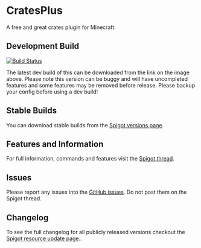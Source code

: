 CratesPlus
=====================

A free and great crates plugin for Minecraft.


## Development Build
[![Build Status](http://ci.connorlinfoot.com:8080/buildStatus/icon?job=CratesPlus)](http://ci.connorlinfoot.com:8080/job/CratesPlus/)

The latest dev build of this can be downloaded from the link on the image above. Please note this version can be buggy and will have uncompleted features and some features may be removed before release. Please backup your config before using a dev build!

## Stable Builds
You can download stable builds from the [Spigot versions page](https://www.spigotmc.org/resources/cratesplus-custom-crates-free.5018/history).

## Features and Information
For full information, commands and features visit the [Spigot thread](https://www.spigotmc.org/resources/cratesplus-custom-crates-free.5018/).

## Issues
Please report any issues into the [GitHub issues](https://github.com/ConnorLinfoot/CratesPlus/issues). Do not post them on the Spigot thread.

## Changelog
To see the full changelog for all publicly released versions checkout the [Spigot resource update page](https://www.spigotmc.org/resources/cratesplus-custom-crates-free.5018/updates)..